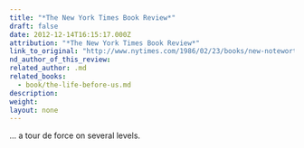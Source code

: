 ```yaml
---
title: "*The New York Times Book Review*"
draft: false
date: 2012-12-14T16:15:17.000Z
attribution: "*The New York Times Book Review*"
link_to_original: "http://www.nytimes.com/1986/02/23/books/new-noteworthy.html"
nd_author_of_this_review:
related_author: .md
related_books:
  - book/the-life-before-us.md
description:
weight:
layout: none
---
```

... a tour de force on several levels.

